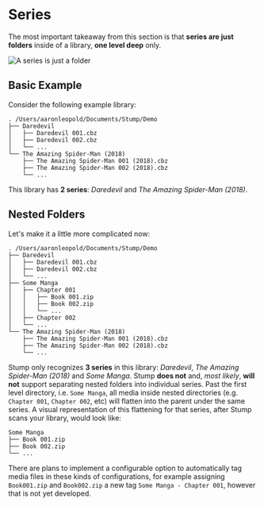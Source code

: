 # Series

The most important takeaway from this section is that **series are just folders** inside of a library, **one level deep** only.

![A series is just a folder](/images/1folder1series.gif)

## Basic Example

Consider the following example library:

```
. /Users/aaronleopold/Documents/Stump/Demo
├── Daredevil
│   ├── Daredevil 001.cbz
│   ├── Daredevil 002.cbz
│   └── ...
└── The Amazing Spider-Man (2018)
    ├── The Amazing Spider-Man 001 (2018).cbz
    ├── The Amazing Spider-Man 002 (2018).cbz
    └── ...
```

This library has **2 series**: _Daredevil_ and _The Amazing Spider-Man (2018)_.

## Nested Folders

Let's make it a little more complicated now:

```
. /Users/aaronleopold/Documents/Stump/Demo
├── Daredevil
│   ├── Daredevil 001.cbz
│   ├── Daredevil 002.cbz
│   └── ...
├── Some Manga
│   ├── Chapter 001
│   │   ├── Book 001.zip
│   │   ├── Book 002.zip
│   │   └── ...
│   ├── Chapter 002
│   └── ...
└── The Amazing Spider-Man (2018)
    ├── The Amazing Spider-Man 001 (2018).cbz
    ├── The Amazing Spider-Man 002 (2018).cbz
    └── ...
```

Stump only recognizes **3 series** in this library: _Daredevil_, _The Amazing Spider-Man (2018)_ and _Some Manga_. Stump **does not** and, _most likely_, **will not** support separating nested folders into individual series. Past the first level directory, i.e. `Some Manga`, all media inside nested directories (e.g. `Chapter 001`, `Chapter 002`, etc) will flatten into the parent under the same series. A visual representation of this flattening for that series, after Stump scans your library, would look like:

```
Some Manga
├── Book 001.zip
├── Book 002.zip
└── ...
```

There are plans to implement a configurable option to automatically tag media files in these kinds of configurations, for example assigning `Book001.zip` and `Book002.zip` a new tag `Some Manga - Chapter 001`, however that is not yet developed.
